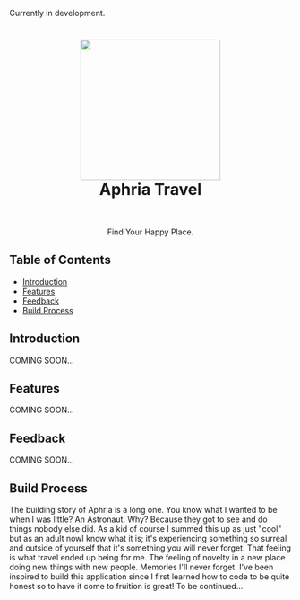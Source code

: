 Currently in development.
<h1 align="center"><img align="center" width="250" height="250" src='https://user-images.githubusercontent.com/71289948/223522780-61db3143-3773-4e78-8243-076c40070913.JPG'></img>
<div>Aphria Travel</div></h1> <br>
<p align="center">
  <a href="https://gitpoint.co/">

  </a>
</p>

<p align="center">
  Find Your Happy Place.
</p>


<!-- START doctoc generated TOC please keep comment here to allow auto update -->
<!-- DON'T EDIT THIS SECTION, INSTEAD RE-RUN doctoc TO UPDATE -->
## Table of Contents

- [Introduction](#introduction)
- [Features](#features)
- [Feedback](#feedback)
- [Build Process](#build-process)

<!-- END doctoc generated TOC please keep comment here to allow auto update -->

## Introduction
COMING SOON...


## Features
COMING SOON...

## Feedback
COMING SOON...

## Build Process
The building story of Aphria is a long one. You know what I wanted to be when I was little? An Astronaut. Why? Because they got to see and do things nobody else did. As a kid of course I summed this up as just "cool" but as an adult nowI know what it is; it's experiencing something so surreal and outside of yourself that it's something you will never forget. That feeling is what travel ended up being for me. The feeling of novelty in a new place doing new things with new people. Memories I'll never forget. I've been inspired to build this application since I first learned how to code to be quite honest so to have it come to fruition is great! To be continued...
